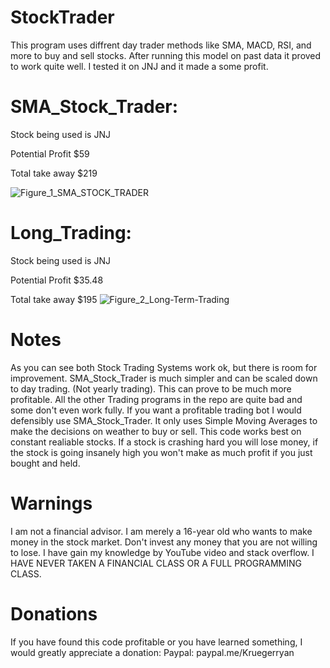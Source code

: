 
# StockTrader
This program uses diffrent day trader methods like SMA, MACD, RSI, and more to buy and sell stocks. After running this model on past data it proved to work quite well. I tested it on JNJ and it made a some profit. 

# SMA_Stock_Trader:

Stock being used is JNJ

Potential Profit $59

Total take away $219

![Figure_1_SMA_STOCK_TRADER](https://user-images.githubusercontent.com/78456437/112168415-a94bc500-8bc7-11eb-93f6-f1a0f764035c.png)


# Long_Trading:

Stock being used is JNJ

Potential Profit $35.48

Total take away $195
![Figure_2_Long-Term-Trading](https://user-images.githubusercontent.com/78456437/112168968-28d99400-8bc8-11eb-89e8-31275b2cdbde.png)

# Notes
As you can see both Stock Trading Systems work ok, but there is room for improvement. SMA_Stock_Trader is much simpler and can be scaled down to day trading. (Not yearly trading). This can prove to be much more profitable. All the other Trading programs in the repo are quite bad and some don't even work fully. If you want a profitable trading bot I would defensibly use SMA_Stock_Trader. It only uses Simple Moving Averages to make the decisions on weather to buy or sell. This code works best on constant realiable stocks. If a stock is crashing hard you will lose money, if the stock is going insanely high you won't make as much profit if you just bought and held.

# Warnings
I am not a financial advisor. I am merely a 16-year old who wants to make money in the stock market. Don't invest any money that you are not willing to lose. I have gain my knowledge by YouTube video and stack overflow. I HAVE NEVER TAKEN A FINANCIAL CLASS OR A FULL PROGRAMMING CLASS.

# Donations
If you have found this code profitable or you have learned something, I would greatly appreciate a donation:
Paypal: paypal.me/Kruegerryan

